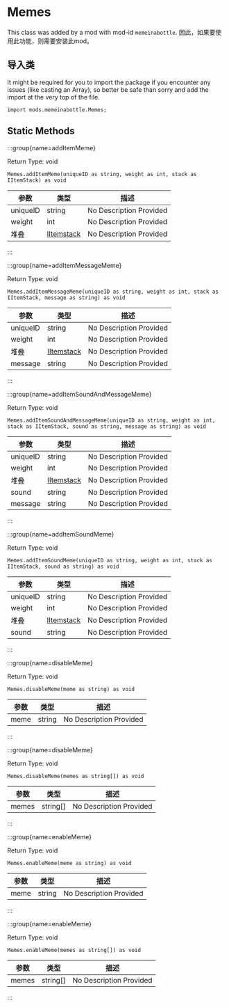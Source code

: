 # Memes

This class was added by a mod with mod-id `memeinabottle`. 因此，如果要使用此功能，则需要安装此mod。

## 导入类

It might be required for you to import the package if you encounter any issues (like casting an Array), so better be safe than sorry and add the import at the very top of the file.
```zenscript
import mods.memeinabottle.Memes;
```


## Static Methods

:::group{name=addItemMeme}

Return Type: void

```zenscript
Memes.addItemMeme(uniqueID as string, weight as int, stack as IItemStack) as void
```

| 参数       | 类型                                          | 描述                      |
| -------- | ------------------------------------------- | ----------------------- |
| uniqueID | string                                      | No Description Provided |
| weight   | int                                         | No Description Provided |
| 堆叠       | [IItemstack](/vanilla/api/items/IItemStack) | No Description Provided |


:::

:::group{name=addItemMessageMeme}

Return Type: void

```zenscript
Memes.addItemMessageMeme(uniqueID as string, weight as int, stack as IItemStack, message as string) as void
```

| 参数       | 类型                                          | 描述                      |
| -------- | ------------------------------------------- | ----------------------- |
| uniqueID | string                                      | No Description Provided |
| weight   | int                                         | No Description Provided |
| 堆叠       | [IItemstack](/vanilla/api/items/IItemStack) | No Description Provided |
| message  | string                                      | No Description Provided |


:::

:::group{name=addItemSoundAndMessageMeme}

Return Type: void

```zenscript
Memes.addItemSoundAndMessageMeme(uniqueID as string, weight as int, stack as IItemStack, sound as string, message as string) as void
```

| 参数       | 类型                                          | 描述                      |
| -------- | ------------------------------------------- | ----------------------- |
| uniqueID | string                                      | No Description Provided |
| weight   | int                                         | No Description Provided |
| 堆叠       | [IItemstack](/vanilla/api/items/IItemStack) | No Description Provided |
| sound    | string                                      | No Description Provided |
| message  | string                                      | No Description Provided |


:::

:::group{name=addItemSoundMeme}

Return Type: void

```zenscript
Memes.addItemSoundMeme(uniqueID as string, weight as int, stack as IItemStack, sound as string) as void
```

| 参数       | 类型                                          | 描述                      |
| -------- | ------------------------------------------- | ----------------------- |
| uniqueID | string                                      | No Description Provided |
| weight   | int                                         | No Description Provided |
| 堆叠       | [IItemstack](/vanilla/api/items/IItemStack) | No Description Provided |
| sound    | string                                      | No Description Provided |


:::

:::group{name=disableMeme}

Return Type: void

```zenscript
Memes.disableMeme(meme as string) as void
```

| 参数   | 类型     | 描述                      |
| ---- | ------ | ----------------------- |
| meme | string | No Description Provided |


:::

:::group{name=disableMeme}

Return Type: void

```zenscript
Memes.disableMeme(memes as string[]) as void
```

| 参数    | 类型       | 描述                      |
| ----- | -------- | ----------------------- |
| memes | string[] | No Description Provided |


:::

:::group{name=enableMeme}

Return Type: void

```zenscript
Memes.enableMeme(meme as string) as void
```

| 参数   | 类型     | 描述                      |
| ---- | ------ | ----------------------- |
| meme | string | No Description Provided |


:::

:::group{name=enableMeme}

Return Type: void

```zenscript
Memes.enableMeme(memes as string[]) as void
```

| 参数    | 类型       | 描述                      |
| ----- | -------- | ----------------------- |
| memes | string[] | No Description Provided |


:::


